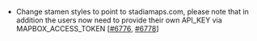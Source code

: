  - Change stamen styles to point to stadiamaps.com, please note that in addition
   the users now need to provide their own API_KEY via MAPBOX_ACCESS_TOKEN [[#6776](https://github.com/plotly/plotly.js/pull/6776), [#6778](https://github.com/plotly/plotly.js/pull/6778)]
